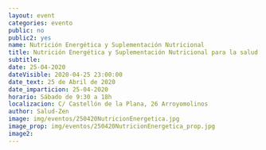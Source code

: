 ```yaml
---
layout: event
categories: evento
public: no
public2: yes
name: Nutrición Energética y Suplementación Nutricional
title: Nutrición Energética y Suplementación Nutricional para la salud del sistema digestivo, dermatologico y respiratorio
subtitle:
date: 25-04-2020
dateVisible: 2020-04-25 23:00:00
date_text: 25 de Abril de 2020
date_imparticion: 25-04-2020
horario: Sábado de 9:30 a 18h
localizacion: C/ Castellón de la Plana, 26 Arroyomolinos
author: Salud-Zen
image: img/eventos/250420NutricionEnergetica.jpg
image_prop: img/eventos/250420NutricionEnergetica_prop.jpg
image2:
---
```

